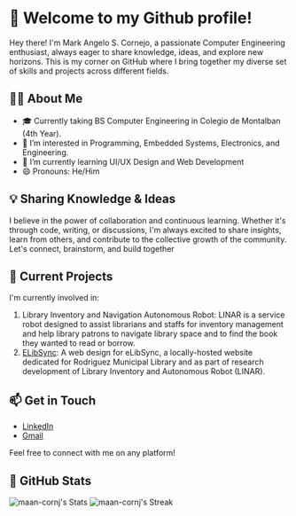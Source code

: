 # 👋 Welcome to my Github profile!

 Hey there! I'm Mark Angelo S. Cornejo, a passionate Computer Engineering enthusiast, always eager to share knowledge, ideas, and explore new horizons. This is my corner on GitHub where I bring together my diverse set of skills and projects across different fields.

## 🙍‍♂️ About Me

- 🎓 Currently taking BS Computer Engineering in Colegio de Montalban (4th Year).
- 👀 I’m interested in Programming, Embedded Systems, Electronics, and Engineering.
- 🌱 I’m currently learning UI/UX Design and Web Development
- 😄 Pronouns: He/Him
  
## 💡 Sharing Knowledge & Ideas

I believe in the power of collaboration and continuous learning. Whether it's through code, writing, or discussions, I'm always excited to share insights, learn from others, and contribute to the collective growth of the community. Let's connect, brainstorm, and build together

## 🚀 Current Projects

I'm currently involved in:

1. Library Inventory and Navigation Autonomous Robot: LINAR is a service robot designed to assist librarians and staffs for inventory management and help library patrons to navigate library space and to find the book they wanted to read or borrow.
2. [ELibSync](https://www.figma.com/file/0bxIJD1JrenEWU1po62AtY/eLibSync?type=design&node-id=0%3A1&mode=design&t=OoVPDYsYUU8EAXFE-1): A web design for eLibSync, a locally-hosted website dedicated for Rodriguez Municipal Library and as part of research development of Library Inventory and Autonomous Robot (LINAR).
   
## 📫 Get in Touch

- [LinkedIn](https://www.linkedin.com/in/markngl-cornj/)
- [Gmail](markngl.cornj@gmail.com)

Feel free to connect with me on any platform!

 ## 🚀 GitHub Stats

![maan-cornj's Stats](https://github-readme-stats.vercel.app/api?username=maan-cornj&theme=tokyonight&show_icons=true&hide_border=false&count_private=true)
![maan-cornj's Streak](https://github-readme-streak-stats.herokuapp.com/?user=maan-cornj&theme=tokyonight&hide_border=false)
<!---
maan-cornj/maan-cornj is a ✨ special ✨ repository because its `README.md` (this file) appears on your GitHub profile.
You can click the Preview link to take a look at your changes.
--->

